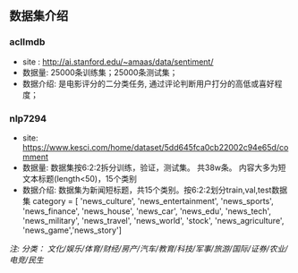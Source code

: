 ## 数据集介绍
### aclImdb
* site : http://ai.stanford.edu/~amaas/data/sentiment/
* 数据量: 25000条训练集；25000条测试集；
* 数据介绍: 是电影评分的二分类任务, 通过评论判断用户打分的高低或喜好程度；



### nlp7294
* site: https://www.kesci.com/home/dataset/5dd645fca0cb22002c94e65d/comment
* 数据量: 数据集按6:2:2拆分训练，验证，测试集。 共38w条。 内容大多为短文本标题(length<50)，15个类别
* 数据介绍: 数据集为新闻短标题，共15个类别。按6:2:2划分train,val,test数据集
category = [ 'news_culture', 'news_entertainment', 'news_sports', 'news_finance', 'news_house', 'news_car', 'news_edu', 'news_tech', 'news_military', 'news_travel', 'news_world', 'stock', 'news_agriculture', 'news_game','news_story']

*注: 分类：
文化/娱乐/体育/财经/房产/汽车/教育/科技/军事/旅游/国际/证券/农业/电竞/民生*
